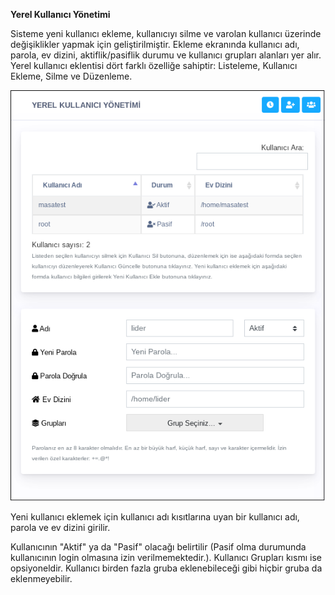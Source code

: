 **Yerel Kullanıcı Yönetimi**

Sisteme yeni kullanıcı ekleme, kullanıcıyı silme ve varolan kullanıcı üzerinde değişiklikler yapmak için geliştirilmiştir. Ekleme ekranında kullanıcı adı, parola, ev dizini, aktiflik/pasiflik durumu ve kullanıcı grupları alanları yer alır. Yerel kullanıcı eklentisi dört farklı özelliğe sahiptir: Listeleme, Kullanıcı Ekleme, Silme ve Düzenleme.

![Yerel Kullanıcı Yönetimi](../images/sistem/yerel_kullanici_yonetimi.png)

Yeni kullanıcı eklemek için kullanıcı adı kısıtlarına uyan bir kullanıcı adı, parola ve ev dizini girilir.

Kullanıcının "Aktif" ya da "Pasif" olacağı belirtilir (Pasif olma durumunda kullanıcının login olmasına izin verilmemektedir.). Kullanıcı Grupları kısmı ise opsiyoneldir. Kullanıcı birden fazla gruba eklenebileceği gibi hiçbir gruba da eklenmeyebilir.
